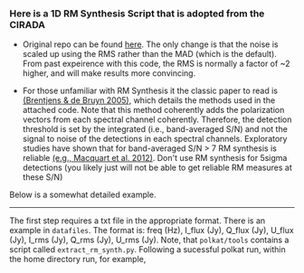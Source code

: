 ### Here is a 1D RM Synthesis Script that is adopted from the CIRADA

* Original repo can be found [here](https://github.com/CIRADA-Tools/RM-Tools). The  only change is that the noise is scaled up using the RMS rather than the MAD (which is the default). From past expeirence with this code, the RMS is normally a factor of ~2 higher, and will make results more convincing. 

* For those unfamiliar with RM Synthesis it the classic paper to read is [(Brentjens & de Bruyn 2005)](https://arxiv.org/abs/astro-ph/0507349), which details the methods used in the attached code. Note that this method coherently adds the polarization vectors from each spectral channel coherently. Therefore, the detection threshold is set by the integrated (i.e., band-averaged S/N) and not the signal to noise of the detections in each spectral channels. Exploratory studies have shown that for band-averaged S/N > 7 RM synthesis is reliable [(e.g., Macquart et al. 2012)](https://arxiv.org/abs/1203.2706). Don't use RM synthesis for 5sigma detections (you likely just will not be able to get reliable RM measures at these S/N)

Below is a somewhat detailed example. 

---

The first step requires a txt file in the appropriate format. There is an example in `datafiles`. The format is: freq (Hz), I_flux (Jy), Q_flux (Jy), U_flux (Jy), I_rms (Jy), Q_rms (Jy), U_rms (Jy). Note, that `polkat/tools` contains a script called `extract_rm_synth.py`. Following a sucessful polkat run, within the home directory run, for example,  

```

```
